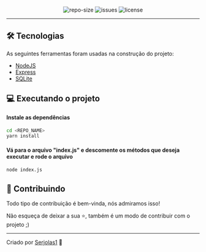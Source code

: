 <div align="center">
  <h1>
    <REPO_NAME>
  </h1>
  <blockquote>
    <REPO_DESCRIPTION>
  </blockquote>
  <div id="badges">
    <img src="https://img.shields.io/github/repo-size/carlos3g/<REPO_NAME>?color=4000FF" alt="repo-size" />
    <img src="https://img.shields.io/github/issues-raw/carlos3g/<REPO_NAME>?color=4000FF" alt="issues" />
    <img src="https://img.shields.io/github/license/carlos3g/<REPO_NAME>?color=4000FF" alt="license" />
  </div>
</div>

---

## 🛠 Tecnologias

As seguintes ferramentas foram usadas na construção do projeto:

- [NodeJS](https://nodejs.org/en/)
- [Express](https://expressjs.com/pt-br/)
- [SQLite](https://www.sqlite.org/index.html)

## :computer: Executando o projeto

#### Instale as dependências
```bash
cd <REPO_NAME>
yarn install
```

#### Vá para o arquivo "index.js" e descomente os métodos que deseja executar e rode o arquivo
```bash
node index.js
```

## 🤝 Contribuindo 

Todo tipo de contribuição é bem-vinda, nós admiramos isso!

Não esqueça de deixar a sua ⭐, também é um modo de contribuir com o projeto ;)

---
Criado por [Serjolas1](https://github.com/serjolas1) :purple_heart:

